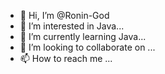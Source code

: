 - 👋 Hi, I’m @Ronin-God
- 👀 I’m interested in Java...
- 🌱 I’m currently learning Java...
- 💞️ I’m looking to collaborate on ...
- 📫 How to reach me ...

<!---
Ronin-God/Ronin-God is a ✨ special ✨ repository because its `README.md` (this file) appears on your GitHub profile.
You can click the Preview link to take a look at your changes.
--->
